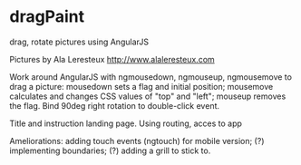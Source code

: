 # dragPaint
drag, rotate pictures using AngularJS

Pictures by Ala Leresteux http://www.alaleresteux.com

Work around AngularJS with ngmousedown, ngmouseup, ngmousemove to drag a picture:
  mousedown sets a flag and initial position;
  mousemove calculates and changes CSS values of "top" and "left";
  mouseup removes the flag.
Bind 90deg right rotation to double-click event.

Title and instruction landing page. Using routing, acces to app 

Ameliorations: 
  adding touch events (ngtouch) for mobile version;
  (?) implementing boundaries;
  (?) adding a grill to stick to.
